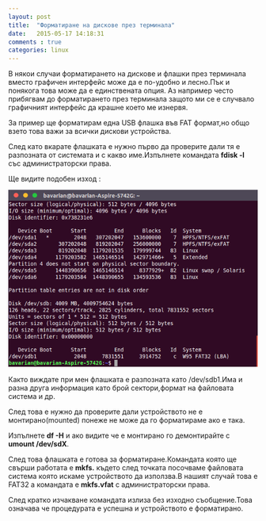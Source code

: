 ```yaml
---
layout: post
title:  "Форматиране на дискове през терминала"
date:   2015-05-17 14:18:31
comments : true
categories: linux
---
```


В някои случаи форматирането на дискове и флашки през терминала вместо графичен интерфейс може да е по-удобно и лесно.Пък и понякога това може да е единствената опция.
Аз например често прибягвам до форматирането през терминала защото ми се е случвало графичният интерфейс да крашне което ме изнервя.

За пример ще форматирам една USB флашка във FAT формат,но общо взето това важи за всички дискови устройства.

След като вкарате флашката е нужно първо да проверите дали тя е разпозната от системата и с какво име.Изпълнете командата **fdisk -l** със администраторски права.

Ще видите подобен изход : 

![fdisk](https://github.com/etem/etem.github.io/raw/master/assets/images/fdiskl.png)

Както виждате при мен флашката е разпозната като /dev/sdb1.Има и разна друга информация като брой сектори,формат на файловата система и др.

След това е нужно да проверите дали устройството не е монтирано(mounted) понеже не може да го форматираме ако е така.

Изпълнете **df -H** и ако видите че е монтирано го демонтирайте с **umount /dev/sdX**.

След това флашката е готова за форматиране.Командата която ще свърши работата е **mkfs.** където след точката посочваме файловата система която искаме устройството да използва.В нашият случай това е FAT32 а командата е **mkfs.vfat** с администраторски права.

След кратко изчакване командата излиза без изходно съобщение.Това означава че процедурата е успешна и устройството е форматирано.